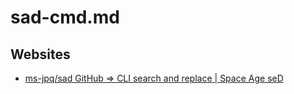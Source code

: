 # sad-cmd.md

## Websites

* [ms-jpq/sad GitHub => CLI search and replace | Space Age seD](https://github.com/ms-jpq/sad)
